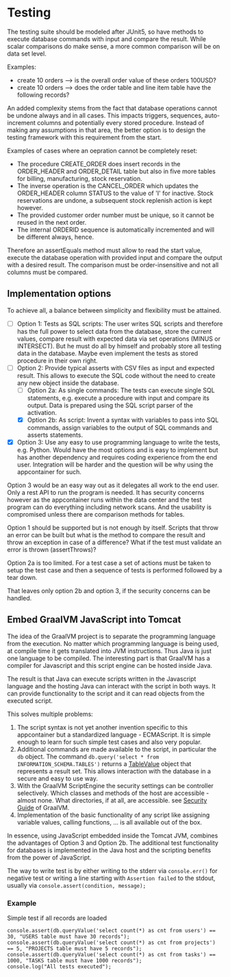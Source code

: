 # Testing

The testing suite should be modeled after JUnit5, so have methods to execute database commands with input and compare the result.
While scalar comparisons do make sense, a more common comparison will be on data set level.

Examples:

- create 10 orders --> is the overall order value of these orders 100USD?
- create 10 orders --> does the order table and line item table have the following records?

An added complexity stems from the fact that database operations cannot be undone always and in all cases. This impacts triggers, sequences, auto-increment columns and potentially every stored procedure. 
Instead of making any assumptions in that area, the better option is to design the testing framework with this requirement from the start.

Examples of cases where an oepration cannot be completely reset:

 - The procedure CREATE_ORDER does insert records in the ORDER_HEADER and ORDER_DETAIL table but also in five more tables for billing, manufacturing, stock reservation.
 - The inverse operation is the CANCEL_ORDER which updates the ORDER_HEADER column STATUS to the value of 'I' for inactive. Stock reservations are undone, a subsequent stock replenish action is kept however.
 - The provided customer order number must be unique, so it cannot be reused in the next order.
 - The internal ORDERID sequence is automatically incremented and will be different always, hence.
 

Therefore an assertEquals method must allow to read the start value, execute the database operation with provided input and compare the output with a desired result. The comparison must be order-insensitive and not all columns must be compared.

## Implementation options

To achieve all, a balance between simplicity and flexibility must be attained.

 - [ ] Option 1: Tests as SQL scripts: The user writes SQL scripts and therefore has the full power to select data from the database, store the current values, compare result with expected data via set operations (MINUS or INTERSECT). But he must do all by himself and probably store all testing data in the database. Maybe even implement the tests as stored procedure in their own right.
 - [ ] Option 2: Provide typical asserts with CSV files as input and expected result. This allows to execute the SQL code without the need to create any new object inside the database.
   - [ ] Option 2a: As single commands: The tests can execute single SQL statements, e.g. execute a procedure with input and compare its output. Data is prepared using the SQL script parser of the activation.
   - [x] Option 2b: As script: Invent a syntax with variables to pass into SQL commands, assign variables to the output of SQL commands and asserts statements.
 - [x] Option 3: Use any easy to use programming language to write the tests, e.g. Python. Would have the most options and is easy to implement but has another dependency and requires coding experience from the end user. Integration will be harder and the question will be why using the appcontainer for such.
 
Option 3 would be an easy way out as it delegates all work to the end user. Only a rest API to run the program is needed. It has security concerns however as the appcontainer runs within the data center and the test program can do everything including network scans. And the usability is compromised unless there are comparison methods for tables.

Option 1 should be supported but is not enough by itself. Scripts that throw an error can be built but what is the method to compare the result and throw an exception in case of a difference? What if the test must validate an error is thrown (assertThrows)?

Option 2a is too limited. For a test case a set of actions must be taken to setup the test case and then a sequence of tests is performed followed by a tear down.

That leaves only option 2b and option 3, if the security concerns can be handled.

## Embed GraalVM JavaScript into Tomcat

The idea of the GraalVM project is to separate the programming language from the execution. No matter which programming language is being used, at compile time it gets translated into JVM instructions. 
Thus Java is just one language to be compiled. The interesting part is that GraalVM has a compiler for Javascript and this script engine can be hosted inside Java.

The result is that Java can execute scripts written in the Javascript language and the hosting Java can interact with the script in both ways. It can provide functionality to the script and it can read objects from the executed script.

This solves multiple problems:

1. The script syntax is not yet another invention specific to this appcontainer but a standardized language - ECMAScript. It is simple enough to learn for such simple test cases and also very popular.
2. Additional commands are made available to the script, in particular the `db` object. The command `db.query('select * from INFORMATION_SCHEMA.TABLES')` returns a [TableValue](https://github.com/rtdi/AppContainer/blob/master/dbactivationbase/src/main/java/io/rtdi/appcontainer/dbunittest/value/TableValue.java) object that represents a result set. This allows interaction with the database in a secure and easy to use way.
3. With the GraalVM ScriptEngine the security settings can be controller selectively. Which classes and methods of the host are accessible - almost none. What directories, if at all, are accessible. see [Security Guide](https://www.graalvm.org/22.0/security-guide/) of GraalVM.
4. Implementation of the basic functionality of any script like assigning variable values, calling functions, ... is all available out of the box.

In essence, using JavaScript embedded inside the Tomcat JVM, combines the advantages of Option 3 and Option 2b. The additional test functionality for databases is implemented in the Java host and the scripting benefits from the power of JavaScript.

The way to write test is by either writing to the stderr via `console.err()` for negative test or writing a line starting with `Assertion failed` to the stdout, usually via `console.assert(condition, message);`


### Example

Simple test if all records are loaded

    console.assert(db.queryValue('select count(*) as cnt from users') == 30, "USERS table must have 30 records");
    console.assert(db.queryValue('select count(*) as cnt from projects') == 5, "PROJECTS table must have 5 records");
    console.assert(db.queryValue('select count(*) as cnt from tasks') == 1000, "TASKS table must have 1000 records");
    console.log("All tests executed");
